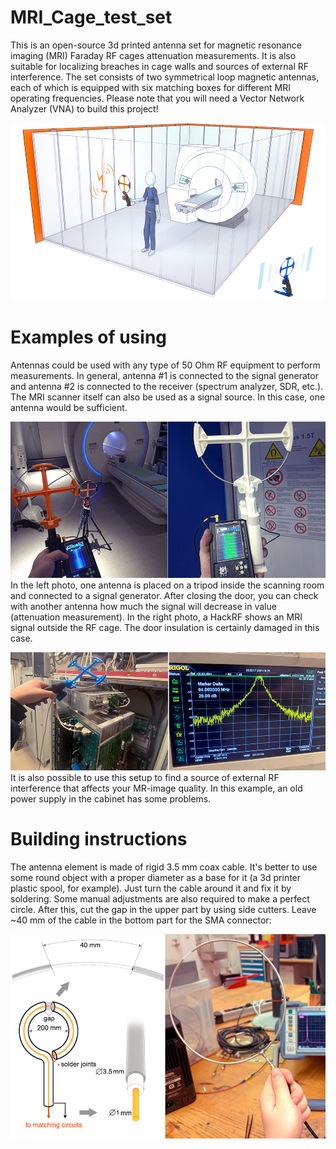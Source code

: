# MRI_Cage_test_set
This is an open-source 3d printed antenna set for magnetic resonance imaging (MRI) Faraday RF cages attenuation measurements. It is also suitable for localizing breaches in cage walls and sources of external RF interference. The set consists of two symmetrical loop magnetic antennas, each of which is equipped with six matching boxes for different MRI operating frequencies. Please note that you will need a Vector Network Analyzer (VNA) to build this project!

![Antenna set example picture](/Pictures/01_Cage.jpg)


# Examples of using
Antennas could be used with any type of 50 Ohm RF equipment to perform measurements. In general, antenna #1 is connected to the signal generator and antenna #2 is connected to the receiver (spectrum analyzer, SDR, etc.). The MRI scanner itself can also be used as a signal source. In this case, one antenna would be sufficient.

![Measurements example picture](/Pictures/02_Tests.jpg)
In the left photo, one antenna is placed on a tripod inside the scanning room and connected to a signal generator. After closing the door, you can check with another antenna how much the signal will decrease in value (attenuation measurement). In the right photo, a HackRF shows an MRI signal outside the RF cage. The door insulation is certainly  damaged in this case.

![Interference example picture](/Pictures/02_Tests2.jpg)
It is also possible to use this setup to find a source of external RF interference that affects your MR-image quality. In this example, an old power supply in the cabinet has some problems.


# Building instructions
The antenna element is made of rigid 3.5 mm coax cable. It's better to use some round object with a proper diameter as a base for it (a 3d printer plastic spool, for example). Just turn the cable around it and fix it by soldering. Some manual adjustments are also required to make a perfect circle. After this, cut the gap in the upper part by using side cutters. Leave ~40 mm of the cable in the bottom part for the SMA connector:

![Building - antenna element](/Pictures/03_Antenna-element.jpg)

